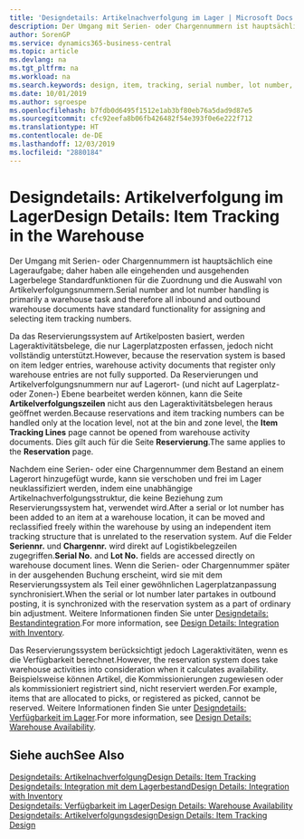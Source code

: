 ```yaml
---
title: 'Designdetails: Artikelnachverfolgung im Lager | Microsoft Docs'
description: Der Umgang mit Serien- oder Chargennummern ist hauptsächlich eine Lageraufgabe; daher haben alle eingehenden und ausgehenden Lagerbelege Standardfunktionen für die Zuordnung und die Auswahl von Artikelverfolgungsnummern. Da das Reservierungssystem auf Artikelposten basiert, werden Lageraktivitätsbelege, die nur Lagerplatzposten erfassen, jedoch nicht vollständig unterstützt.
author: SorenGP
ms.service: dynamics365-business-central
ms.topic: article
ms.devlang: na
ms.tgt_pltfrm: na
ms.workload: na
ms.search.keywords: design, item, tracking, serial number, lot number, outbound documents
ms.date: 10/01/2019
ms.author: sgroespe
ms.openlocfilehash: b7fdb0d6495f1512e1ab3bf80eb76a5dad9d87e5
ms.sourcegitcommit: cfc92eefa8b06fb426482f54e393f0e6e222f712
ms.translationtype: HT
ms.contentlocale: de-DE
ms.lasthandoff: 12/03/2019
ms.locfileid: "2880184"
---
```

# <a name="design-details-item-tracking-in-the-warehouse"></a><span data-ttu-id="4e7b1-104">Designdetails: Artikelverfolgung im Lager</span><span class="sxs-lookup"><span data-stu-id="4e7b1-104">Design Details: Item Tracking in the Warehouse</span></span>
<span data-ttu-id="4e7b1-105">Der Umgang mit Serien- oder Chargennummern ist hauptsächlich eine Lageraufgabe; daher haben alle eingehenden und ausgehenden Lagerbelege Standardfunktionen für die Zuordnung und die Auswahl von Artikelverfolgungsnummern.</span><span class="sxs-lookup"><span data-stu-id="4e7b1-105">Serial number and lot number handling is primarily a warehouse task and therefore all inbound and outbound warehouse documents have standard functionality for assigning and selecting item tracking numbers.</span></span>  

<span data-ttu-id="4e7b1-106">Da das Reservierungssystem auf Artikelposten basiert, werden Lageraktivitätsbelege, die nur Lagerplatzposten erfassen, jedoch nicht vollständig unterstützt.</span><span class="sxs-lookup"><span data-stu-id="4e7b1-106">However, because the reservation system is based on item ledger entries, warehouse activity documents that register only warehouse entries are not fully supported.</span></span> <span data-ttu-id="4e7b1-107">Da Reservierungen und Artikelverfolgungsnummern nur auf Lagerort- (und nicht auf Lagerplatz- oder Zonen-) Ebene bearbeitet werden können, kann die Seite **Artikelverfolgungszeilen** nicht aus den Lageraktivitätsbelegen heraus geöffnet werden.</span><span class="sxs-lookup"><span data-stu-id="4e7b1-107">Because reservations and item tracking numbers can be handled only at the location level, not at the bin and zone level, the **Item Tracking Lines** page cannot be opened from warehouse activity documents.</span></span> <span data-ttu-id="4e7b1-108">Dies gilt auch für die Seite **Reservierung**.</span><span class="sxs-lookup"><span data-stu-id="4e7b1-108">The same applies to the **Reservation** page.</span></span>  

<span data-ttu-id="4e7b1-109">Nachdem eine Serien- oder eine Chargennummer dem Bestand an einem Lagerort hinzugefügt wurde, kann sie verschoben und frei im Lager neuklassifiziert werden, indem eine unabhängige Artikelnachverfolgungsstruktur, die keine Beziehung zum Reservierungssystem hat, verwendet wird.</span><span class="sxs-lookup"><span data-stu-id="4e7b1-109">After a serial or lot number has been added to an item at a warehouse location, it can be moved and reclassified freely within the warehouse by using an independent item tracking structure that is unrelated to the reservation system.</span></span> <span data-ttu-id="4e7b1-110">Auf die Felder **Seriennr.** und **Chargennr.** wird direkt auf Logistikbelegzeilen zugegriffen.</span><span class="sxs-lookup"><span data-stu-id="4e7b1-110">**Serial No.** and **Lot No.** fields are accessed directly on warehouse document lines.</span></span> <span data-ttu-id="4e7b1-111">Wenn die Serien- oder Chargennummer später in der ausgehenden Buchung erscheint, wird sie mit dem Reservierungssystem als Teil einer gewöhnlichen Lagerplatzanpassung synchronisiert.</span><span class="sxs-lookup"><span data-stu-id="4e7b1-111">When the serial or lot number later partakes in outbound posting, it is synchronized with the reservation system as a part of ordinary bin adjustment.</span></span> <span data-ttu-id="4e7b1-112">Weitere Informationen finden Sie unter [Designdetails: Bestandintegration](design-details-integration-with-inventory.md).</span><span class="sxs-lookup"><span data-stu-id="4e7b1-112">For more information, see [Design Details: Integration with Inventory](design-details-integration-with-inventory.md).</span></span>  

<span data-ttu-id="4e7b1-113">Das Reservierungssystem berücksichtigt jedoch Lageraktivitäten, wenn es die Verfügbarkeit berechnet.</span><span class="sxs-lookup"><span data-stu-id="4e7b1-113">However, the reservation system does take warehouse activities into consideration when it calculates availability.</span></span> <span data-ttu-id="4e7b1-114">Beispielsweise können Artikel, die Kommissionierungen zugewiesen oder als kommissioniert registriert sind, nicht reserviert werden.</span><span class="sxs-lookup"><span data-stu-id="4e7b1-114">For example, items that are allocated to picks, or registered as picked, cannot be reserved.</span></span> <span data-ttu-id="4e7b1-115">Weitere Informationen finden Sie unter [Designdetails: Verfügbarkeit im Lager](design-details-availability-in-the-warehouse.md).</span><span class="sxs-lookup"><span data-stu-id="4e7b1-115">For more information, see [Design Details: Warehouse Availability](design-details-availability-in-the-warehouse.md).</span></span>

## <a name="see-also"></a><span data-ttu-id="4e7b1-116">Siehe auch</span><span class="sxs-lookup"><span data-stu-id="4e7b1-116">See Also</span></span>  
[<span data-ttu-id="4e7b1-117">Designdetails: Artikelnachverfolgung</span><span class="sxs-lookup"><span data-stu-id="4e7b1-117">Design Details: Item Tracking</span></span>](design-details-item-tracking.md)  
[<span data-ttu-id="4e7b1-118">Designdetails: Integration mit dem Lagerbestand</span><span class="sxs-lookup"><span data-stu-id="4e7b1-118">Design Details: Integration with Inventory</span></span>](design-details-integration-with-inventory.md)  
[<span data-ttu-id="4e7b1-119">Designdetails: Verfügbarkeit im Lager</span><span class="sxs-lookup"><span data-stu-id="4e7b1-119">Design Details: Warehouse Availability</span></span>](design-details-availability-in-the-warehouse.md)  
[<span data-ttu-id="4e7b1-120">Designdetails: Artikelverfolgungsdesign</span><span class="sxs-lookup"><span data-stu-id="4e7b1-120">Design Details: Item Tracking Design</span></span>](design-details-item-tracking-design.md)
